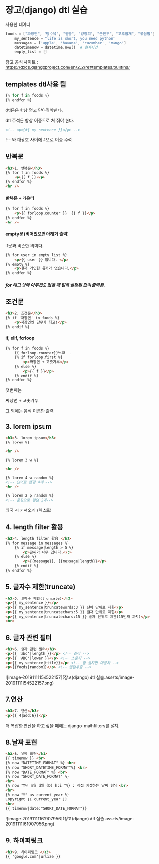 # 장고(django) dtl 실습

사용한 데이터

```python
foods = ["짜장면", "탕수육", "짬뽕", "양장피", "군만두", "고추잡채", "볶음밥"]
    my_sentence = "life is short, you need python"
    messages = ['apple', 'banana', 'cucumber', 'mango']
    datetimenow = datetime.now()  # 현재시간
    empty_list = []
```



참고 공식 사이트 :  https://docs.djangoproject.com/en/2.2/ref/templates/builtins/ 



## templates dtl사용 팁



```python
{% for f in foods %} 
{% endfor %}
```



dtl문은 항상 열고 닫아줘야한다.



dtl 주석은 항상 이중으로 쳐 줘야 한다.

```html
<!-- <p>{#{ my_sentence }}</p> -->
```

!-- 와 대괄호 사이에 #으로 이중 주석



## 반복문

```html
<h3>1. 반복문</h3>
{% for f in foods %}
	<p>{{ f }}</p>
{% endfor %}
<hr />


```



#### 반복문 + 카운터

```html
{% for f in foods %}
	<p>{{ forloop.counter }}. {{ f }}</p>
{% endfor %}
<hr />

```



#### empty문 (비어있으면 아래거 출력)

if문과 비슷한 의미다.

```html
{% for user in empty_list %}
	<p>{{ user }} 입니다. </p>
{% empty %}
	<p>현재 가입한 유저가 없습니다.</p>
{% endfor %}
```



##### for 태그 안에 아무것도 없을 때 밑에 설정된 값이 출력됨.





## 조건문

```html
<h3>2. 조건문</h3>
{% if '짜장면' in foods %}
	<p>짜장면엔 단무지 최고!</p>
{% endif %}
```





#### if, elif, forloop

```html
{% for f in foods %}
    {{ forloop.counter}}번째 .. 
    {% if forloop.first %}
        <p>짜장면 + 고춧가루</p>
    {% else %}
        <p>{{ f }}</p>
    {% endif %}
{% endfor %}
```



첫번째는 

짜장면 + 고춧가루

그 외에는 음식 이름만 출력





## 3. lorem ipsum

```html
<h3>3. lorem ipsum</h3>
{% lorem %}

<hr />

{% lorem 3 w %}

<hr />

{% lorem 4 w random %}
<!-- 단어로 랜덤 4개 -->
<hr />

{% lorem 2 p random %}
<!-- 문장으로 랜덤 2개-->
```



외국 시 가져오기 (텍스트)



## 4. length filter 활용



```html
<h3>4. length filter 활용 </h3>
{% for message in messages %}
    {% if message|length > 5 %}
        <p>글씨가 너무 깁니다.</p>
    {% else %}
        <p>{{message}}, {{message|length}}</p>
    {% endif %}
{% endfor %}
```



## 5. 글자수 제한(truncate)



```html
<h3>5. 글자수 제한(truncate)</h3>
<p>{{ my_sentence }}</p>
<p>{{ my_sentence|truncatewords:3 }} 단어 단위로 제한</p>
<p>{{ my_sentence|truncatechars:5 }} 글자 단위로 제한</p>
<p>{{ my_sentence|truncatechars:15 }} 글자 단위로 제한(15번째 까지)</p>
<hr>
```



## 6. 글자 관련 필터



```html
<h3>6. 글자 관련 필터</h3>
<p>{{ 'abc'|length }}</p> <!-- 길이 -->
<p>{{ 'ABC'|lower }}</p> <!-- 소문자 -->
<p>{{ my_sentence|title}}</p> <!-- 앞 글자만 대문자 -->
<p>{{foods|random}}</p> <!-- 랜덤추출 -->
```



![image-20191111154522157](장고(django) dtl 실습.assets/image-20191111154522157.png)





## 7.연산



```html
<h3>7. 연산</h3>
<p>{{ 4|add:6}}</p>
```



더 복잡한 연산을 하고 싶을 때에는 django-mathfilters를 설치.





## 8.날짜 표현



```html
<h3>8. 날짜 표현</h3>
{{ timenow }} <br>
{% now "DATETIME_FORMAT" %} <br>
{% now "SHORT_DATETIME_FORMAT"%} <br>
{% now "DATE_FORMAT" %} <br>
{% now "SHORT_DATE_FORMAT" %}
<hr>
{% now "Y년 m월 d일 (D) h:i "%} : 직접 지정하는 날짜 형식 <br>
<hr>
{% now "Y" as current_year %}
Copyright {{ current_year }}
<hr>
{{ timenow|date:"SHORT_DATE_FORMAT"}}
```





![image-20191111161907956](장고(django) dtl 실습.assets/image-20191111161907956.png)



## 9. 하이퍼링크



```html
<h3>9. 하이퍼링크 </h3>
{{ 'google.com'|urlize }}
```

